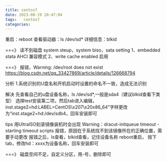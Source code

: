 ```yaml
---
title: centos7
date: 2023-08-19 20:47:04
tags:	centos7
categories:	
---
```

重启：reboot
查看驱动器：ls /dev/sd*
详细信息：blkid

===》
读不到磁盘
system steup，system biso，sata setting
1、embedded stata AHCI 兼容模式
2、write cache enabled 启用

===》
报错，Warning: /dev/root does not exist
https://blog.csdn.net/qq_33427869/article/details/126668794

分析
1.系统识别的U盘名和开机启动时设置的命名不一致，造成无法识别

解决
先查看自己的u盘设备名称，ls /dev/sd*,一般是sda4（建议blkid查看下类型）
选择test安装第二项，然后tab进入编辑，
inst.stage2=hd:LABEL=CentOS\x207\x20x86_64”字样更改为“inst.stage2=hd:/dev/sdb4，回车安装即可

tips
用UltraISO刻录镜像装机时会出现 Warning：dracut-initqueue timeout - starting timeout scripts 报错，原因在于系统找不到该镜像所在的正确位置，需要手动更改
报错之后，ls查看，blkid查看，记住设备名称
reboot重启，
按下tab，修改hd：xxxx为设备名称，回车安装即可

===》
磁盘空间不足，自定义分区，用-号，删除即可

